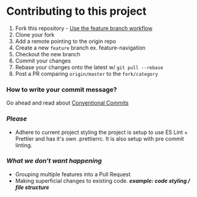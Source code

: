 # Contributing to this project
1. Fork this repository - [Use the feature branch workflow](https://www.atlassian.com/git/tutorials/comparing-workflows/feature-branch-workflow)
2. Clone your fork
3. Add a remote pointing to the origin repo
3. Create a new `feature` branch ex. feature-navigation
4. Checkout the new branch
5. Commit your changes
6. Rebase your changes onto the latest w/ `git pull --rebase`
7. Post a PR comparing `origin/master` to the `fork/category`

### How to write your commit message?
Go ahead and read about [Conventional Commits](https://www.conventionalcommits.org/en/v1.0.0-beta.4/)

### ***Please***
+ Adhere to current project styling the project is setup to use ES Lint + Prettier and has it's own .prettierrc. It is also setup with pre commit linting.

### ***What we don't want happening***
+ Grouping multiple features into a Pull Request
+ Making superficial changes to existing code. ***example: code styling / file structure***
